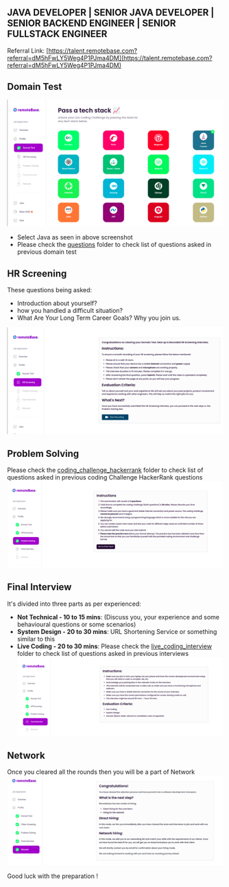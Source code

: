 ## JAVA DEVELOPER | SENIOR JAVA DEVELOPER | SENIOR BACKEND ENGINEER | SENIOR FULLSTACK ENGINEER
Referral Link: [https://talent.remotebase.com?referral=dM5hFwLY5Weg4P1PJma4DM](https://talent.remotebase.com?referral=dM5hFwLY5Weg4P1PJma4DM)

## Domain Test
![domain_test.png](resources/domain_test.png)
- Select Java as seen in above screenshot
- Please check the [questions](domain_test) folder to check list of questions asked in previous domain test

## HR Screening
These questions being asked:
- Introduction about yourself?
- how you handled a difficult situation?
- What Are Your Long Term Career Goals? Why you join us.

![hr_screening.png](resources/hr_screening.png)

## Problem Solving
Please check the [coding_challenge_hackerrank](coding_challenge_hackerrank) folder to check list of questions asked in previous coding Challenge HackerRank questions
![problem_solving.png](resources/problem_solving.png)

## Final Interview
It's divided into three parts as per experienced:
- **Not Technical - 10 to 15 mins**: (Discuss you, your experience and some behavioural questions or some scenarios)
- **System Design - 20 to 30 mins**: URL Shortening Service or something similar to this
- **Live Coding - 20 to 30 mins**: Please check the [live_coding_interview](live_coding_interview) folder to check list of questions asked in previous interviews
![final_interview.png](resources/final_interview.png)

## Network
Once you cleared all the rounds then you will be a part of Network
![network.png](resources/network.png)


Good luck with the preparation !